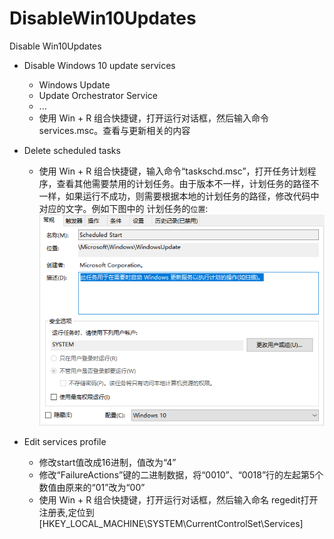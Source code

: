 # DisableWin10Updates
Disable Win10Updates

+ Disable Windows 10 update services
    + Windows Update
    + Update Orchestrator Service
    + ...
    + 使用 Win + R 组合快捷键，打开运行对话框，然后输入命令 services.msc。查看与更新相关的内容
    
+ Delete scheduled tasks
    + 使用 Win + R 组合快捷键，输入命令“taskschd.msc”，打开任务计划程序，查看其他需要禁用的计划任务。由于版本不一样，计划任务的路径不一样，如果运行不成功，则需要根据本地的计划任务的路径，修改代码中对应的文字。例如下图中的 计划任务的`位置`:
    ![](image.png)

+ Edit services profile
    + 修改start值改成16进制，值改为“4”
    + 修改“FailureActions”键的二进制数据，将“0010”、“0018”行的左起第5个数值由原来的“01”改为“00”
    + 使用 Win + R 组合快捷键，打开运行对话框，然后输入命名 regedit打开注册表,定位到 [HKEY_LOCAL_MACHINE\SYSTEM\CurrentControlSet\Services\]
